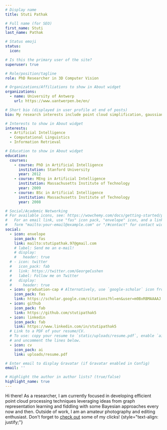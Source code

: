 ```yaml
---
# Display name
title: Stuti Pathak

# Full name (for SEO)
first_name: Stuti
last_name: Pathak

# Status emoji
status:
  icon: 

# Is this the primary user of the site?
superuser: true

# Role/position/tagline
role: PhD Researcher in 3D Computer Vision

# Organizations/Affiliations to show in About widget
organizations:
  - name: University of Antwerp
    url: https://www.uantwerpen.be/en/

# Short bio (displayed in user profile at end of posts)
bio: My research interests include point cloud simplification, gaussian processes, graph neural networks.

# Interests to show in About widget
interests:
  - Artificial Intelligence
  - Computational Linguistics
  - Information Retrieval

# Education to show in About widget
education:
  courses:
    - course: PhD in Artificial Intelligence
      institution: Stanford University
      year: 2012
    - course: MEng in Artificial Intelligence
      institution: Massachusetts Institute of Technology
      year: 2009
    - course: BSc in Artificial Intelligence
      institution: Massachusetts Institute of Technology
      year: 2008

# Social/Academic Networking
# For available icons, see: https://wowchemy.com/docs/getting-started/page-builder/#icons
#   For an email link, use "fas" icon pack, "envelope" icon, and a link in the
#   form "mailto:your-email@example.com" or "/#contact" for contact widget.
social:
  - icon: envelope
    icon_pack: fas
    link: mailto:stutipathak.97@gmail.com
    # label: Send me an e-mail!
    # display:
    #   header: true
  # - icon: twitter
  #   icon_pack: fab
  #   link: https://twitter.com/GeorgeCushen
  #   label: Follow me on Twitter
  #   display:
  #     header: true
  - icon: graduation-cap # Alternatively, use `google-scholar` icon from `ai` icon pack
    icon_pack: fas
    link: https://scholar.google.com/citations?hl=en&user=m0BxRBMAAAAJ
  - icon: github
    icon_pack: fab
    link: https://github.com/stutipathak5
  - icon: linkedin
    icon_pack: fab
    link: https://www.linkedin.com/in/stutipathak5
  # Link to a PDF of your resume/CV.
  # To use: copy your resume to `static/uploads/resume.pdf`, enable `ai` icons in `params.yaml`,
  # and uncomment the lines below.
  - icon: cv
    icon_pack: ai
    link: uploads/resume.pdf

# Enter email to display Gravatar (if Gravatar enabled in Config)
email: ''

# Highlight the author in author lists? (true/false)
highlight_name: true
---
```


Hi there! As a researcher, I am currently focused in developing efficient point cloud processing techniques leveraging ideas from graph representation learning and fiddling with some Bayesian approaches every now and then. Outside of work, I am an amateur photography and editing enthusiast. Don't forget to [check out](#mm) some of my clicks!
{style="text-align: justify;"}
